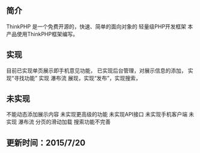 ﻿## 简介

ThinkPHP 是一个免费开源的，快速、简单的面向对象的 轻量级PHP开发框架 
本产品使用ThinkPHP框架编写。

## 实现

目前已实现单页展示即手机意见功能，
已实现后台管理，对展示信息的添加，
实现“寻找功能” 实现 瀑布流 展现，实现“发布”，实现搜索，

## 未实现

不能动态添加展示内容
未实现更高级的功能
未实现API接口
未实现手机客户端
未实现 瀑布流 分页的滑动加载
搜索功能不完善

## 更新时间：2015/7/20